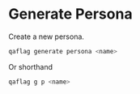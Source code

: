 # Generate Persona

Create a new persona.

```bash
qaflag generate persona <name>
```

Or shorthand

```bash
qaflag g p <name>
```
